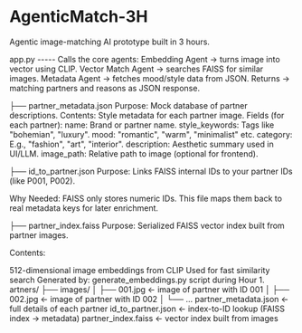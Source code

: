 # AgenticMatch-3H
Agentic image-matching AI prototype built in 3 hours.

app.py ----- Calls the core agents:
Embedding Agent → turns image into vector using CLIP.
Vector Match Agent → searches FAISS for similar images.
Metadata Agent → fetches mood/style data from JSON.
Returns → matching partners and reasons as JSON response.

├── partner_metadata.json
Purpose: Mock database of partner descriptions.
Contents: Style metadata for each partner image.
Fields (for each partner):
name: Brand or partner name.
style_keywords: Tags like "bohemian", "luxury".
mood: "romantic", "warm", "minimalist" etc.
category: E.g., "fashion", "art", "interior".
description: Aesthetic summary used in UI/LLM.
image_path: Relative path to image (optional for frontend).

├── id_to_partner.json
Purpose: Links FAISS internal IDs to your partner IDs (like P001, P002).

Why Needed: FAISS only stores numeric IDs. 
This file maps them back to real metadata keys for later enrichment.


├── partner_index.faiss
Purpose: Serialized FAISS vector index built from partner images.

Contents:

512-dimensional image embeddings from CLIP
Used for fast similarity search
Generated by: generate_embeddings.py script during Hour 1.
artners/
├── images/
│   ├── 001.jpg      ← image of partner with ID 001
│   ├── 002.jpg      ← image of partner with ID 002
│   └── ...
partner_metadata.json  ← full details of each partner
id_to_partner.json     ← index-to-ID lookup (FAISS index → metadata)
partner_index.faiss    ← vector index built from images


